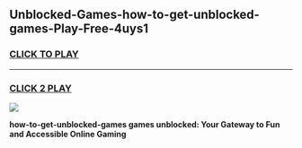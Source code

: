 
## Unblocked-Games-how-to-get-unblocked-games-Play-Free-4uys1
<h3>
<a href="https://premium76.site?title=how-to-get-unblocked-games&ref=15A">CLICK TO PLAY</a></h3>
<hr>

<h3>
<a href="https://premium76.site?title=how-to-get-unblocked-games&ref=15A">CLICK 2 PLAY</a>
  
</h3>

<a href="https://premium76.site?title=how-to-get-unblocked-games&ref=15A"><img src="https://clearcache.store/games.png"></a>


**how-to-get-unblocked-games games unblocked: Your Gateway to Fun and Accessible Online Gaming**
